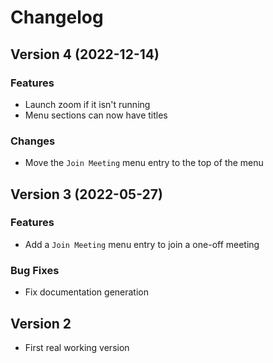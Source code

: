 # Changelog

## Version 4 (2022-12-14)

### Features
* Launch zoom if it isn't running
* Menu sections can now have titles

### Changes
* Move the `Join Meeting` menu entry to the top of the menu

## Version 3 (2022-05-27)

### Features
* Add a `Join Meeting` menu entry to join a one-off meeting

### Bug Fixes
* Fix documentation generation

## Version 2
* First real working version
